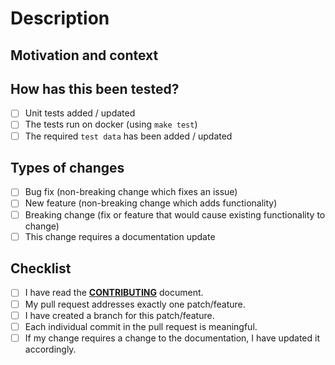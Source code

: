 <!--- Provide a general summary of your changes in the Title above -->

# Description

<!-- Describe your changes in detail. -->

## Motivation and context

<!-- Why is this change required? What problem does it solve?

If it fixes an open issue, please link to the issue here (if you write `fixes #num`
or `closes #num`, the issue will be automatically closed when the pull is accepted.) -->

## How has this been tested?

<!-- Please describe in detail how you tested your changes.

Include details of your testing environment, and the tests you ran to
see how your change affects other areas of the code, etc. -->

- [ ] Unit tests added / updated
- [ ] The tests run on docker (using `make test`)
- [ ] The required `test data` has been added / updated

<!-- If you are running the tests locally, please specify:

- OS: [e.g. ubuntu/macos/windows]
- Go version [e.g. 1.19.x] -->

## Types of changes

<!-- What types of changes does your code introduce? Put an `x` in all the boxes that apply: -->

- [ ] Bug fix (non-breaking change which fixes an issue)
- [ ] New feature (non-breaking change which adds functionality)
- [ ] Breaking change (fix or feature that would cause existing functionality to change)
- [ ] This change requires a documentation update

## Checklist

<!-- 
Go over all the following points, and put an `x` in all the boxes that apply.

Please, please, please, don't send your pull request until all of the boxes are ticked. Once your pull request is created, it will trigger a build on our continuous integration server to make sure your [tests and code style pass](https://help.github.com/articles/about-required-status-checks/). 
-->

- [ ] I have read the **[CONTRIBUTING](CONTRIBUTING.md)** document.
- [ ] My pull request addresses exactly one patch/feature.
- [ ] I have created a branch for this patch/feature.
- [ ] Each individual commit in the pull request is meaningful.
- [ ] If my change requires a change to the documentation, I have updated it accordingly.

<!-- If you're unsure about any of these, don't hesitate to ask. We're here to help! -->
